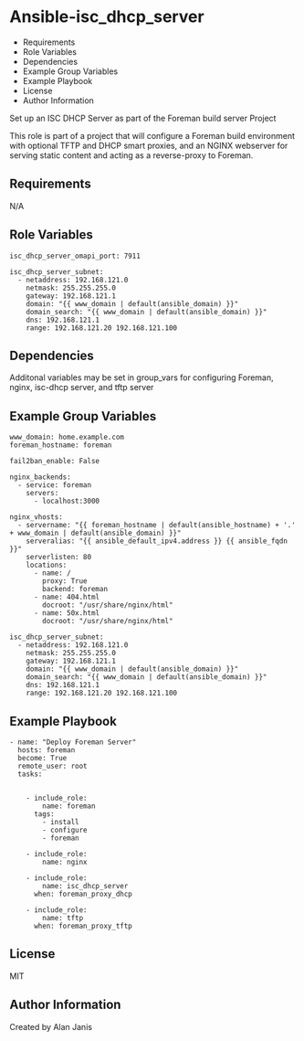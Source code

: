 # Ansible-isc_dhcp_server

<!-- MarkdownTOC -->

- Requirements
- Role Variables
- Dependencies
- Example Group Variables
- Example Playbook
- License
- Author Information

<!-- /MarkdownTOC -->

Set up an ISC DHCP Server as part of the Foreman build server Project

This role is part of a project that will configure a Foreman build environment with optional TFTP and DHCP smart proxies, and an NGINX webserver for serving static content and acting as a reverse-proxy to Foreman.

## Requirements

N/A

## Role Variables
```
isc_dhcp_server_omapi_port: 7911

isc_dhcp_server_subnet:
  - netaddress: 192.168.121.0
    netmask: 255.255.255.0
    gateway: 192.168.121.1
    domain: "{{ www_domain | default(ansible_domain) }}"
    domain_search: "{{ www_domain | default(ansible_domain) }}"
    dns: 192.168.121.1
    range: 192.168.121.20 192.168.121.100

```

## Dependencies

Additonal variables may be set in group_vars for configuring Foreman, nginx, isc-dhcp server, and tftp server


## Example Group Variables
```
www_domain: home.example.com
foreman_hostname: foreman

fail2ban_enable: False

nginx_backends:
  - service: foreman
    servers:
      - localhost:3000

nginx_vhosts:
  - servername: "{{ foreman_hostname | default(ansible_hostname) + '.' + www_domain | default(ansible_domain) }}"
    serveralias: "{{ ansible_default_ipv4.address }} {{ ansible_fqdn }}"
    serverlisten: 80
    locations:
      - name: /
        proxy: True
        backend: foreman
      - name: 404.html
        docroot: "/usr/share/nginx/html"
      - name: 50x.html
        docroot: "/usr/share/nginx/html"

isc_dhcp_server_subnet:
  - netaddress: 192.168.121.0
    netmask: 255.255.255.0
    gateway: 192.168.121.1
    domain: "{{ www_domain | default(ansible_domain) }}"
    domain_search: "{{ www_domain | default(ansible_domain) }}"
    dns: 192.168.121.1
    range: 192.168.121.20 192.168.121.100
```

## Example Playbook
```
- name: "Deploy Foreman Server"
  hosts: foreman
  become: True
  remote_user: root
  tasks:


    - include_role:
        name: foreman
      tags:
        - install
        - configure
        - foreman
  
    - include_role:
        name: nginx
  
    - include_role:
        name: isc_dhcp_server
      when: foreman_proxy_dhcp

    - include_role:
        name: tftp
      when: foreman_proxy_tftp
```

## License

MIT

## Author Information

Created by Alan Janis
